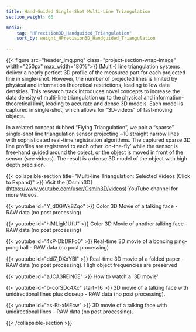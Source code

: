 ```yaml
---
title: Hand-Guided Single-Shot Multi-Line Triangulation
section_weight: 60

media:
    tag: "HPrecision3D_Handguided_Triangulation"
    sort_by: weight_HPrecision3D_Handguided_Triangulation

---
```

{{< figure src="header_img.png" class="project-section-wrap-image" width="250px" max_width="80%">}}
(Multi-) line triangulation systems deliver a nearly perfect 3D profile of the measured part for each projected line in single-shot. However, the number of projected lines is limited by physical and information theoretical restrictions, leading to low data densities. This research track introduces novel concepts to increase the data density of multi-line triangulation up to the physical and information-theoretical limit, leading to accurate and dense 3D models. Each model is captured in single-shot, which allows for “3D-videos” of fast-moving objects. 

 In a related concept dubbed “Flying Triangulation”, we pair a “sparse” single-shot line triangulation sensor projecting ~10 straight narrow lines with sophisticated real-time registration algorithms. The captured sparse 3D line profiles are registered to each other ‘on-the-fly’ while the sensor is free-hand guided around the object, or the object is moved in front of the sensor (see videos). The result is a dense 3D model of the object with high depth precision.
 
 {{< collapsible-section title="Multi-line Triangulation: Selected Videos (Click to Expand)" >}}
Visit the [Osmin3D] (https://www.youtube.com/user/Osmin3D/videos) YouTube channel for more Videos.
<span class="center-text">

{{< youtube id="Y_d0GWk8Zqo" >}}
Color 3D Movie of a talking face - RAW data (no post processing)

{{< youtube id="hlMLigk1UfU" >}}
Color 3D Movie of another talking face - RAW data (no post processing)

{{< youtube id="4xP-DbDRFo0" >}}
Real-time 3D movie of a boncing ping-pong ball - RAW data (no post processing)

{{< youtube id="ddi7_DXxYBI" >}}
Real-time 3D movie of a folded paper - RAW data (no post processing). High object frequencies are preserved

{{< youtube id="aJCA3REiN6E" >}}
How to watch a '3D movie' </center>

{{< youtube id="b-corSDc4Xc" start=16 >}}
3D movie of a talking face with unidirectional lines plus closeup - RAW data (no post processing).

{{< youtube id="as-Bt-xMEcw" >}}
3D movie of a talking face with unidirectional lines - RAW data (no post processing).
</span>

 {{< /collapsible-section >}}
